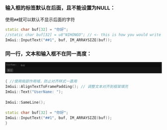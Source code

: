 
### 输入框的标签默认在后面，且不能设置为NULL：
使用`##`就可以默认不显示后面的字符
```cpp
static char buf[32] = "你好";
//static char buf[32] = u8"NIHONGO"; // <- this is how you would write it with C++11, using real kanjis
ImGui::InputText("##1", buf, IM_ARRAYSIZE(buf));
```


### 同一行，文本和输入框不在同一高度：
![](images/Pasted%20image%2020240627204550.png)

```cpp
{ //使用局部作用域，防止对齐样式一直用
ImGui::AlignTextToFramePadding(); // 调整文本对齐到框架填充
ImGui::Text("UserName: ");

ImGui::SameLine();

static char buf[32] = "你好";
ImGui::InputText("##1", buf, IM_ARRAYSIZE(buf));
}
```















